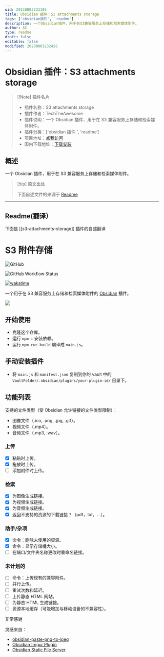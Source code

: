 ```yaml
---
uid: 20230803231105
title: Obsidian 插件：S3 attachments storage
tags: ['obsidian插件', 'readme']
description: 一个Obsidian插件，用于在S3兼容服务上存储和检索媒体附件。
author: AI
type: readme
draft: false
editable: false
modified: 20230803232426
---
```


# Obsidian 插件：S3 attachments storage

> [!Note] 插件名片
> - 插件名称：S3 attachments storage
> - 插件作者：TechTheAwesome
> - 插件说明：一个 Obsidian 插件，用于在 S3 兼容服务上存储和检索媒体附件。
> - 插件分类：['obsidian 插件 ', 'readme']
> - 项目地址：[点我访问](https://github.com/TechTheAwesome/obsidian-s3)
> - 国内下载地址：[下载安装](https://pkmer.cn/products/plugin/pluginMarket/?s3-attachments-storage)

## 概述

一个 Obsidian 插件，用于在 S3 兼容服务上存储和检索媒体附件。

> [!tip] 原文出处
>
>下面自述文件的来源于 [Readme](https://ghproxy.net/https://raw.githubusercontent.com/ttax00/obsidian-s3/master/README.md)
>

---

## Readme(翻译）

下面是 [[s3-attachments-storage]] 插件的自述翻译

# S3 附件存储

![GitHub](https://img.shields.io/github/license/TechTheAwesome/obsidian-s3?style=for-the-badge)

![GitHub Workflow Status](https://img.shields.io/github/actions/workflow/status/TechTheAwesome/obsidian-s3/ci.yml?style=for-the-badge)

[![wakatime](https://wakatime.com/badge/user/4312729e-bc28-4bc0-9074-161a64a7ad20/project/83a03e69-c8e0-49a9-ac01-a80c5ef7c96f.svg?style=for-the-badge)](https://wakatime.com/badge/user/4312729e-bc28-4bc0-9074-161a64a7ad20/project/83a03e69-c8e0-49a9-ac01-a80c5ef7c96f)

一个用于在 S3 兼容服务上存储和检索媒体附件的 [Obsidian](https://obsidian.md/) 插件。

![](assets/welcome.gif)

## 开始使用

- 克隆这个仓库。
- 运行 `npm i` 安装依赖。
- 运行 `npm run build` 编译成 `main.js`。

## 手动安装插件

- 将 `main.js` 和 `manifest.json` 复制到你的 vault 中的 `VaultFolder/.obsidian/plugins/your-plugin-id/` 目录下。

## 功能列表

支持的文件类型（受 Obsidian 允许链接的文件类型限制）：

- 图像文件（.ico, .png, .jpg, .gif）。
- 视频文件（.mp4）。
- 音频文件（.mp3, .wav）。

### 上传

- [x] 粘贴时上传。
- [x] 拖放时上传。
- [ ] 添加附件时上传。

### 检索

- [x] 为图像生成链接。
- [x] 为视频生成链接。
- [x] 为音频生成链接。
- [x] 返回不支持的资源的下载链接？（pdf，txt，...）。

### 助手/杂项

- [x] 命令：删除未使用的资源。
- [x] 命令：显示存储桶大小。
- [ ] 在端口/文件夹名称更改时重命名链接。

### 未计划的

- [ ] 命令：上传现有的兼容附件。
- [ ] 并行上传。
- [ ] 重试次数和延迟。
- [ ] 上传静态 HTML 网站。
- [ ] 为静态 HTML 生成链接。
- [ ] 资源本地缓存（可能增加与移动设备的不兼容性）。

非常感谢

灵感来自：

- [obsidian-paste-png-to-jpeg](https://github.com/musug/obsidian-paste-png-to-jpeg)
- [Obsidian Imgur Plugin](https://github.com/gavvvr/obsidian-imgur-plugin)
- [Obsidian Static File Server](https://github.com/elias-sundqvist/obsidian-static-file-server)




